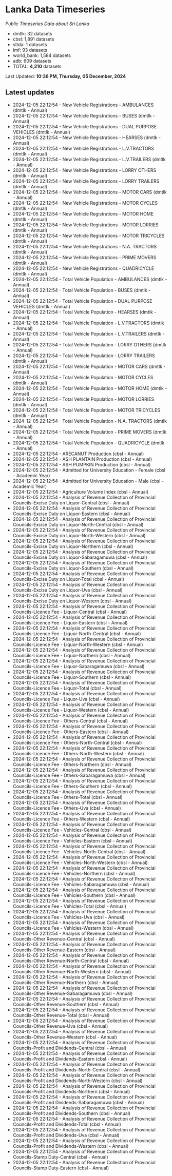 # Lanka Data Timeseries
*Public Timeseries Data about Sri Lanka*

* dmtlk: 32 datasets
* cbsl: 1,891 datasets
* sltda: 1 datasets
* imf: 93 datasets
* world_bank: 1,584 datasets
* adb: 609 datasets
* TOTAL: **4,210** datasets

Last Updated: **10:36 PM, Thursday, 05 December, 2024**

## Latest updates

* 2024-12-05 22:12:54 - New Vehicle Registrations - AMBULANCES (dmtlk - Annual)
* 2024-12-05 22:12:54 - New Vehicle Registrations - BUSES (dmtlk - Annual)
* 2024-12-05 22:12:54 - New Vehicle Registrations - DUAL PURPOSE VEHICLES (dmtlk - Annual)
* 2024-12-05 22:12:54 - New Vehicle Registrations - HEARSES (dmtlk - Annual)
* 2024-12-05 22:12:54 - New Vehicle Registrations - L.V.TRACTORS (dmtlk - Annual)
* 2024-12-05 22:12:54 - New Vehicle Registrations - L.V.TRAILERS (dmtlk - Annual)
* 2024-12-05 22:12:54 - New Vehicle Registrations - LORRY OTHERS (dmtlk - Annual)
* 2024-12-05 22:12:54 - New Vehicle Registrations - LORRY TRAILERS (dmtlk - Annual)
* 2024-12-05 22:12:54 - New Vehicle Registrations - MOTOR CARS (dmtlk - Annual)
* 2024-12-05 22:12:54 - New Vehicle Registrations - MOTOR CYCLES (dmtlk - Annual)
* 2024-12-05 22:12:54 - New Vehicle Registrations - MOTOR HOME (dmtlk - Annual)
* 2024-12-05 22:12:54 - New Vehicle Registrations - MOTOR LORRIES (dmtlk - Annual)
* 2024-12-05 22:12:54 - New Vehicle Registrations - MOTOR TRICYCLES (dmtlk - Annual)
* 2024-12-05 22:12:54 - New Vehicle Registrations - N.A. TRACTORS (dmtlk - Annual)
* 2024-12-05 22:12:54 - New Vehicle Registrations - PRIME MOVERS (dmtlk - Annual)
* 2024-12-05 22:12:54 - New Vehicle Registrations - QUADRICYCLE (dmtlk - Annual)
* 2024-12-05 22:12:54 - Total Vehicle Population - AMBULANCES (dmtlk - Annual)
* 2024-12-05 22:12:54 - Total Vehicle Population - BUSES (dmtlk - Annual)
* 2024-12-05 22:12:54 - Total Vehicle Population - DUAL PURPOSE VEHICLES (dmtlk - Annual)
* 2024-12-05 22:12:54 - Total Vehicle Population - HEARSES (dmtlk - Annual)
* 2024-12-05 22:12:54 - Total Vehicle Population - L.V.TRACTORS (dmtlk - Annual)
* 2024-12-05 22:12:54 - Total Vehicle Population - L.V.TRAILERS (dmtlk - Annual)
* 2024-12-05 22:12:54 - Total Vehicle Population - LORRY OTHERS (dmtlk - Annual)
* 2024-12-05 22:12:54 - Total Vehicle Population - LORRY TRAILERS (dmtlk - Annual)
* 2024-12-05 22:12:54 - Total Vehicle Population - MOTOR CARS (dmtlk - Annual)
* 2024-12-05 22:12:54 - Total Vehicle Population - MOTOR CYCLES (dmtlk - Annual)
* 2024-12-05 22:12:54 - Total Vehicle Population - MOTOR HOME (dmtlk - Annual)
* 2024-12-05 22:12:54 - Total Vehicle Population - MOTOR LORRIES (dmtlk - Annual)
* 2024-12-05 22:12:54 - Total Vehicle Population - MOTOR TRICYCLES (dmtlk - Annual)
* 2024-12-05 22:12:54 - Total Vehicle Population - N.A. TRACTORS (dmtlk - Annual)
* 2024-12-05 22:12:54 - Total Vehicle Population - PRIME MOVERS (dmtlk - Annual)
* 2024-12-05 22:12:54 - Total Vehicle Population - QUADRICYCLE (dmtlk - Annual)
* 2024-12-05 22:12:54 - ARECANUT Production (cbsl - Annual)
* 2024-12-05 22:12:54 - ASH PLANTAIN Production (cbsl - Annual)
* 2024-12-05 22:12:54 - ASH PUMPKIN Production (cbsl - Annual)
* 2024-12-05 22:12:54 - Admitted for University Education - Female (cbsl - Academic Year)
* 2024-12-05 22:12:54 - Admitted for University Education - Male (cbsl - Academic Year)
* 2024-12-05 22:12:54 - Agriculture Volume Index (cbsl - Annual)
* 2024-12-05 22:12:54 - Analysis of Revenue Collection of Provincial Councils-Excise Duty on Liquor-Central (cbsl - Annual)
* 2024-12-05 22:12:54 - Analysis of Revenue Collection of Provincial Councils-Excise Duty on Liquor-Eastern (cbsl - Annual)
* 2024-12-05 22:12:54 - Analysis of Revenue Collection of Provincial Councils-Excise Duty on Liquor-North-Central (cbsl - Annual)
* 2024-12-05 22:12:54 - Analysis of Revenue Collection of Provincial Councils-Excise Duty on Liquor-North-Western (cbsl - Annual)
* 2024-12-05 22:12:54 - Analysis of Revenue Collection of Provincial Councils-Excise Duty on Liquor-Northern (cbsl - Annual)
* 2024-12-05 22:12:54 - Analysis of Revenue Collection of Provincial Councils-Excise Duty on Liquor-Sabaragamuwa (cbsl - Annual)
* 2024-12-05 22:12:54 - Analysis of Revenue Collection of Provincial Councils-Excise Duty on Liquor-Southern (cbsl - Annual)
* 2024-12-05 22:12:54 - Analysis of Revenue Collection of Provincial Councils-Excise Duty on Liquor-Total (cbsl - Annual)
* 2024-12-05 22:12:54 - Analysis of Revenue Collection of Provincial Councils-Excise Duty on Liquor-Uva (cbsl - Annual)
* 2024-12-05 22:12:54 - Analysis of Revenue Collection of Provincial Councils-Excise Duty on Liquor-Western (cbsl - Annual)
* 2024-12-05 22:12:54 - Analysis of Revenue Collection of Provincial Councils-Licence Fee - Liquor-Central (cbsl - Annual)
* 2024-12-05 22:12:54 - Analysis of Revenue Collection of Provincial Councils-Licence Fee - Liquor-Eastern (cbsl - Annual)
* 2024-12-05 22:12:54 - Analysis of Revenue Collection of Provincial Councils-Licence Fee - Liquor-North-Central (cbsl - Annual)
* 2024-12-05 22:12:54 - Analysis of Revenue Collection of Provincial Councils-Licence Fee - Liquor-North-Western (cbsl - Annual)
* 2024-12-05 22:12:54 - Analysis of Revenue Collection of Provincial Councils-Licence Fee - Liquor-Northern (cbsl - Annual)
* 2024-12-05 22:12:54 - Analysis of Revenue Collection of Provincial Councils-Licence Fee - Liquor-Sabaragamuwa (cbsl - Annual)
* 2024-12-05 22:12:54 - Analysis of Revenue Collection of Provincial Councils-Licence Fee - Liquor-Southern (cbsl - Annual)
* 2024-12-05 22:12:54 - Analysis of Revenue Collection of Provincial Councils-Licence Fee - Liquor-Total (cbsl - Annual)
* 2024-12-05 22:12:54 - Analysis of Revenue Collection of Provincial Councils-Licence Fee - Liquor-Uva (cbsl - Annual)
* 2024-12-05 22:12:54 - Analysis of Revenue Collection of Provincial Councils-Licence Fee - Liquor-Western (cbsl - Annual)
* 2024-12-05 22:12:54 - Analysis of Revenue Collection of Provincial Councils-Licence Fee - Others-Central (cbsl - Annual)
* 2024-12-05 22:12:54 - Analysis of Revenue Collection of Provincial Councils-Licence Fee - Others-Eastern (cbsl - Annual)
* 2024-12-05 22:12:54 - Analysis of Revenue Collection of Provincial Councils-Licence Fee - Others-North-Central (cbsl - Annual)
* 2024-12-05 22:12:54 - Analysis of Revenue Collection of Provincial Councils-Licence Fee - Others-North-Western (cbsl - Annual)
* 2024-12-05 22:12:54 - Analysis of Revenue Collection of Provincial Councils-Licence Fee - Others-Northern (cbsl - Annual)
* 2024-12-05 22:12:54 - Analysis of Revenue Collection of Provincial Councils-Licence Fee - Others-Sabaragamuwa (cbsl - Annual)
* 2024-12-05 22:12:54 - Analysis of Revenue Collection of Provincial Councils-Licence Fee - Others-Southern (cbsl - Annual)
* 2024-12-05 22:12:54 - Analysis of Revenue Collection of Provincial Councils-Licence Fee - Others-Total (cbsl - Annual)
* 2024-12-05 22:12:54 - Analysis of Revenue Collection of Provincial Councils-Licence Fee - Others-Uva (cbsl - Annual)
* 2024-12-05 22:12:54 - Analysis of Revenue Collection of Provincial Councils-Licence Fee - Others-Western (cbsl - Annual)
* 2024-12-05 22:12:54 - Analysis of Revenue Collection of Provincial Councils-Licence Fee - Vehicles-Central (cbsl - Annual)
* 2024-12-05 22:12:54 - Analysis of Revenue Collection of Provincial Councils-Licence Fee - Vehicles-Eastern (cbsl - Annual)
* 2024-12-05 22:12:54 - Analysis of Revenue Collection of Provincial Councils-Licence Fee - Vehicles-North-Central (cbsl - Annual)
* 2024-12-05 22:12:54 - Analysis of Revenue Collection of Provincial Councils-Licence Fee - Vehicles-North-Western (cbsl - Annual)
* 2024-12-05 22:12:54 - Analysis of Revenue Collection of Provincial Councils-Licence Fee - Vehicles-Northern (cbsl - Annual)
* 2024-12-05 22:12:54 - Analysis of Revenue Collection of Provincial Councils-Licence Fee - Vehicles-Sabaragamuwa (cbsl - Annual)
* 2024-12-05 22:12:54 - Analysis of Revenue Collection of Provincial Councils-Licence Fee - Vehicles-Southern (cbsl - Annual)
* 2024-12-05 22:12:54 - Analysis of Revenue Collection of Provincial Councils-Licence Fee - Vehicles-Total (cbsl - Annual)
* 2024-12-05 22:12:54 - Analysis of Revenue Collection of Provincial Councils-Licence Fee - Vehicles-Uva (cbsl - Annual)
* 2024-12-05 22:12:54 - Analysis of Revenue Collection of Provincial Councils-Licence Fee - Vehicles-Western (cbsl - Annual)
* 2024-12-05 22:12:54 - Analysis of Revenue Collection of Provincial Councils-Other Revenue-Central (cbsl - Annual)
* 2024-12-05 22:12:54 - Analysis of Revenue Collection of Provincial Councils-Other Revenue-Eastern (cbsl - Annual)
* 2024-12-05 22:12:54 - Analysis of Revenue Collection of Provincial Councils-Other Revenue-North-Central (cbsl - Annual)
* 2024-12-05 22:12:54 - Analysis of Revenue Collection of Provincial Councils-Other Revenue-North-Western (cbsl - Annual)
* 2024-12-05 22:12:54 - Analysis of Revenue Collection of Provincial Councils-Other Revenue-Northern (cbsl - Annual)
* 2024-12-05 22:12:54 - Analysis of Revenue Collection of Provincial Councils-Other Revenue-Sabaragamuwa (cbsl - Annual)
* 2024-12-05 22:12:54 - Analysis of Revenue Collection of Provincial Councils-Other Revenue-Southern (cbsl - Annual)
* 2024-12-05 22:12:54 - Analysis of Revenue Collection of Provincial Councils-Other Revenue-Total (cbsl - Annual)
* 2024-12-05 22:12:54 - Analysis of Revenue Collection of Provincial Councils-Other Revenue-Uva (cbsl - Annual)
* 2024-12-05 22:12:54 - Analysis of Revenue Collection of Provincial Councils-Other Revenue-Western (cbsl - Annual)
* 2024-12-05 22:12:54 - Analysis of Revenue Collection of Provincial Councils-Profit and Dividends-Central (cbsl - Annual)
* 2024-12-05 22:12:54 - Analysis of Revenue Collection of Provincial Councils-Profit and Dividends-Eastern (cbsl - Annual)
* 2024-12-05 22:12:54 - Analysis of Revenue Collection of Provincial Councils-Profit and Dividends-North-Central (cbsl - Annual)
* 2024-12-05 22:12:54 - Analysis of Revenue Collection of Provincial Councils-Profit and Dividends-North-Western (cbsl - Annual)
* 2024-12-05 22:12:54 - Analysis of Revenue Collection of Provincial Councils-Profit and Dividends-Northern (cbsl - Annual)
* 2024-12-05 22:12:54 - Analysis of Revenue Collection of Provincial Councils-Profit and Dividends-Sabaragamuwa (cbsl - Annual)
* 2024-12-05 22:12:54 - Analysis of Revenue Collection of Provincial Councils-Profit and Dividends-Southern (cbsl - Annual)
* 2024-12-05 22:12:54 - Analysis of Revenue Collection of Provincial Councils-Profit and Dividends-Total (cbsl - Annual)
* 2024-12-05 22:12:54 - Analysis of Revenue Collection of Provincial Councils-Profit and Dividends-Uva (cbsl - Annual)
* 2024-12-05 22:12:54 - Analysis of Revenue Collection of Provincial Councils-Profit and Dividends-Western (cbsl - Annual)
* 2024-12-05 22:12:54 - Analysis of Revenue Collection of Provincial Councils-Stamp Duty-Central (cbsl - Annual)
* 2024-12-05 22:12:54 - Analysis of Revenue Collection of Provincial Councils-Stamp Duty-Eastern (cbsl - Annual)